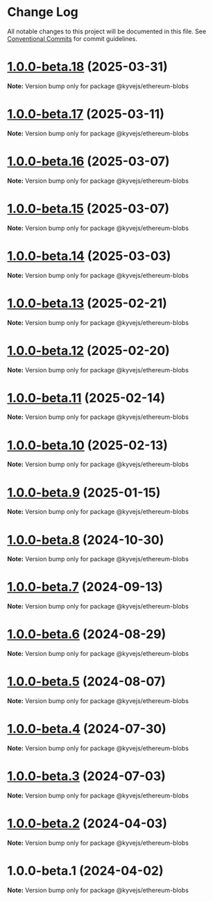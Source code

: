 # Change Log

All notable changes to this project will be documented in this file.
See [Conventional Commits](https://conventionalcommits.org) for commit guidelines.

# [1.0.0-beta.18](https://github.com/KYVENetwork/kyvejs/compare/@kyvejs/ethereum-blobs@1.0.0-beta.17...@kyvejs/ethereum-blobs@1.0.0-beta.18) (2025-03-31)

**Note:** Version bump only for package @kyvejs/ethereum-blobs

# [1.0.0-beta.17](https://github.com/KYVENetwork/kyvejs/compare/@kyvejs/ethereum-blobs@1.0.0-beta.16...@kyvejs/ethereum-blobs@1.0.0-beta.17) (2025-03-11)

**Note:** Version bump only for package @kyvejs/ethereum-blobs

# [1.0.0-beta.16](https://github.com/KYVENetwork/kyvejs/compare/@kyvejs/ethereum-blobs@1.0.0-beta.15...@kyvejs/ethereum-blobs@1.0.0-beta.16) (2025-03-07)

**Note:** Version bump only for package @kyvejs/ethereum-blobs

# [1.0.0-beta.15](https://github.com/KYVENetwork/kyvejs/compare/@kyvejs/ethereum-blobs@1.0.0-beta.14...@kyvejs/ethereum-blobs@1.0.0-beta.15) (2025-03-07)

**Note:** Version bump only for package @kyvejs/ethereum-blobs

# [1.0.0-beta.14](https://github.com/KYVENetwork/kyvejs/compare/@kyvejs/ethereum-blobs@1.0.0-beta.13...@kyvejs/ethereum-blobs@1.0.0-beta.14) (2025-03-03)

**Note:** Version bump only for package @kyvejs/ethereum-blobs

# [1.0.0-beta.13](https://github.com/KYVENetwork/kyvejs/compare/@kyvejs/ethereum-blobs@1.0.0-beta.12...@kyvejs/ethereum-blobs@1.0.0-beta.13) (2025-02-21)

**Note:** Version bump only for package @kyvejs/ethereum-blobs

# [1.0.0-beta.12](https://github.com/KYVENetwork/kyvejs/compare/@kyvejs/ethereum-blobs@1.0.0-beta.11...@kyvejs/ethereum-blobs@1.0.0-beta.12) (2025-02-20)

**Note:** Version bump only for package @kyvejs/ethereum-blobs

# [1.0.0-beta.11](https://github.com/KYVENetwork/kyvejs/compare/@kyvejs/ethereum-blobs@1.0.0-beta.10...@kyvejs/ethereum-blobs@1.0.0-beta.11) (2025-02-14)

**Note:** Version bump only for package @kyvejs/ethereum-blobs

# [1.0.0-beta.10](https://github.com/KYVENetwork/kyvejs/compare/@kyvejs/ethereum-blobs@1.0.0-beta.9...@kyvejs/ethereum-blobs@1.0.0-beta.10) (2025-02-13)

**Note:** Version bump only for package @kyvejs/ethereum-blobs

# [1.0.0-beta.9](https://github.com/KYVENetwork/kyvejs/compare/@kyvejs/ethereum-blobs@1.0.0-beta.8...@kyvejs/ethereum-blobs@1.0.0-beta.9) (2025-01-15)

**Note:** Version bump only for package @kyvejs/ethereum-blobs

# [1.0.0-beta.8](https://github.com/KYVENetwork/kyvejs/compare/@kyvejs/ethereum-blobs@1.0.0-beta.7...@kyvejs/ethereum-blobs@1.0.0-beta.8) (2024-10-30)

**Note:** Version bump only for package @kyvejs/ethereum-blobs

# [1.0.0-beta.7](https://github.com/KYVENetwork/kyvejs/compare/@kyvejs/ethereum-blobs@1.0.0-beta.6...@kyvejs/ethereum-blobs@1.0.0-beta.7) (2024-09-13)

**Note:** Version bump only for package @kyvejs/ethereum-blobs

# [1.0.0-beta.6](https://github.com/KYVENetwork/kyvejs/compare/@kyvejs/ethereum-blobs@1.0.0-beta.5...@kyvejs/ethereum-blobs@1.0.0-beta.6) (2024-08-29)

**Note:** Version bump only for package @kyvejs/ethereum-blobs

# [1.0.0-beta.5](https://github.com/KYVENetwork/kyvejs/compare/@kyvejs/ethereum-blobs@1.0.0-beta.4...@kyvejs/ethereum-blobs@1.0.0-beta.5) (2024-08-07)

**Note:** Version bump only for package @kyvejs/ethereum-blobs

# [1.0.0-beta.4](https://github.com/KYVENetwork/kyvejs/compare/@kyvejs/ethereum-blobs@1.0.0-beta.3...@kyvejs/ethereum-blobs@1.0.0-beta.4) (2024-07-30)

**Note:** Version bump only for package @kyvejs/ethereum-blobs

# [1.0.0-beta.3](https://github.com/KYVENetwork/kyvejs/compare/@kyvejs/ethereum-blobs@1.0.0-beta.2...@kyvejs/ethereum-blobs@1.0.0-beta.3) (2024-07-03)

**Note:** Version bump only for package @kyvejs/ethereum-blobs

# [1.0.0-beta.2](https://github.com/KYVENetwork/kyvejs/compare/@kyvejs/ethereum-blobs@1.0.0-beta.1...@kyvejs/ethereum-blobs@1.0.0-beta.2) (2024-04-03)

**Note:** Version bump only for package @kyvejs/ethereum-blobs

# 1.0.0-beta.1 (2024-04-02)

**Note:** Version bump only for package @kyvejs/ethereum-blobs
